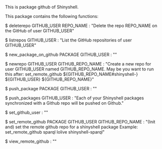 This is package github of Shinyshell.

This package contains the following functions:

$ deleterepo GITHUB_USER REPO_NAME : "Delete the repo REPO_NAME on the GitHub of user GITHUB_USER"

$ listrepos GITHUB_USER : "List the GitHub repositories of user GITHUB_USER"

$ new_package_on_github PACKAGE GITHUB_USER : ""

$ newrepo GITHUB_USER GITHUB_REPO_NAME : "Create a new repo for user GITHUB_USER named GITHUB_REPO_NAME. May be you want to run this after: set_remote_github ${GITHUB_REPO_NAME#shinyshell-} ${GITHUB_USER} ${GITHUB_REPO_NAME}"

$ push_package PACKAGE GITHUB_USER : ""

$ push_packages GITHUB_USER : "Each of your Shinyshell packages synchronized with a Github repo will be pushed on Github."

$ set_github_user  : ""

$ set_remote_github PACKAGE GITHUB_USER GITHUB_REPO_NAME : "(Init and) set the remote github repo for a shinyshell package Example: set_remote_github sparql lolive shinyshell-sparql"

$ view_remote_github  : ""

